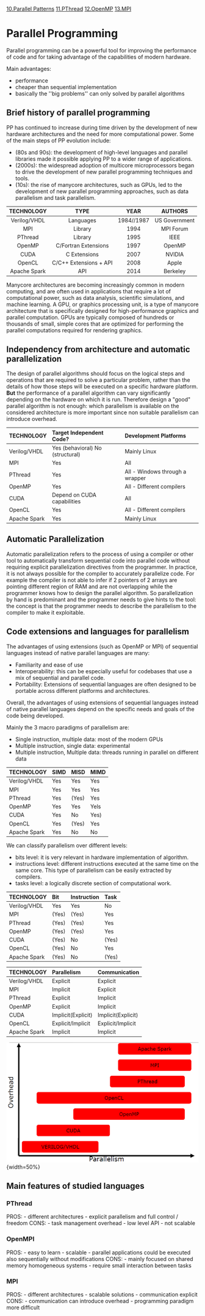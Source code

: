 [10.Parallel Patterns](10.Parallel%20Patterns.md) 
[11.PThread](11.PThread.md)
[12.OpenMP](12.OpenMP.md)
[13.MPI](13.MPI.md) 

# Parallel Programming

Parallel programming can be a powerful tool for improving the performance of code and for taking advantage of the capabilities of modern hardware. 

Main advantages:

- performance
- cheaper than sequential implementation 
- basically the ''big problems'' can only solved by parallel algorithms 

## Brief history of parallel programming 

PP has continued to increase during time driven by the development of new hardware architectures and the need for more computational power. Some of the main steps of PP evolution include:

- (80s and 90s): the development of high-level languages and parallel libraries made it possible applying PP to a wider range of applications.
- (2000s): the widespread adoption of multicore microprocessors began to drive the development of new parallel programming techniques and tools. 
- (10s): the rise of manycore architectures, such as GPUs, led to the development of new parallel programming approaches, such as data parallelism and task parallelism.

| TECHNOLOGY | TYPE | YEAR | AUTHORS |
| :---: | :---: | :---: | :---: |
| Verilog/VHDL | Languages | 1984//1987 | US Government |
| MPI | Library | 1994 | MPI Forum |
| PThread | Library | 1995 | IEEE |
| OpenMP | C/Fortran Extensions | 1997 | OpenMP |
| CUDA | C Extensions | 2007 | NVIDIA |
| OpenCL | C/C++ Extensions + API | 2008 | Apple |
| Apache Spark | API | 2014 | Berkeley |

Manycore architectures are becoming increasingly common in modern computing, and are often used in applications that require a lot of computational power, such as data analysis, scientific simulations, and machine learning. A GPU, or graphics processing unit, is a type of manycore architecture that is specifically designed for high-performance graphics and parallel computation. GPUs are typically composed of hundreds or thousands of small, simple cores that are optimized for performing the parallel computations required for rendering graphics.

## Independency from architecture and automatic parallelization 


The design of parallel algorithms should focus on the logical steps and operations that are required to solve a particular problem, rather than the details of how those steps will be executed on a specific hardware platform. **But** the performance of a parallel algorithm can vary significantly depending on the hardware on which it is run. Therefore design a "good" parallel algorithm is not enough: which parallelism is available on the considered architecture is more important since non suitable parallelism can introduce overhead. 

| TECHNOLOGY | Target Independent Code? | Development Platforms |
| :--- | :--- | :--- |
| Verilog/VHDL | Yes (behavioral) No (structural) | Mainly Linux |
| MPI | Yes | All |
| PThread | Yes | All - Windows through a wrapper |
| OpenMP | Yes | All - Different compilers |
| CUDA | Depend on CUDA capabilities | All |
| OpenCL | Yes | All - Different compilers |
| Apache Spark | Yes | Mainly Linux |


## Automatic Parallelization

Automatic parallelization refers to the process of using a compiler or other tool to automatically transform sequential code into parallel code without requiring explicit parallelization directives from the programmer. 
In practice, it is not always possible for the compiler to accurately parallelize code. For example the compiler is not able to infer if 2 pointers of 2 arrays are pointing different region of RAM and are not overlapping while the programmer knows how to design the parallel algorithm. 
So parallelization by hand is predominant and the programmer needs to give hints to the tool: the concept is that the programmer needs to describe the parallelism to the compiler to make it exploitable.  


## Code extensions and languages for parallelism


The advantages of using extensions (such as OpenMP or MPI) of sequential languages instead of native parallel languages are many: 

- Familiarity and ease of use
- Interoperability: this can be especially useful for codebases that use a mix of sequential and parallel code.
- Portability: Extensions of sequential languages are often designed to be portable across different platforms and architectures.
    
Overall, the advantages of using extensions of sequential languages instead of native parallel languages depend on the specific needs and goals of the code being developed. 

Mainly the 3 macro paradigms of parallelism are: 
 
- Single instruction, multiple data: most of the modern GPUs 
- Multiple instruction, single data: experimental
- Multiple instruction, Multiple data: threads running in parallel on different data

| TECHNOLOGY | SIMD | MISD | MIMD |
| :--- | :--- | :--- | :--- |
| Verilog/VHDL | Yes | Yes | Yes |
| MPI | Yes | Yes | Yes |
| PThread | Yes | (Yes) | Yes |
| OpenMP | Yes | Yes | Yels |
| CUDA | Yes | No | Yes) |
| OpenCL | Yes | (Yes) | Yes |
| Apache Spark | Yes | No | No |

We can classify parallelism over different levels:

- bits level: it is very relevant in hardware implementation of algorithm. 
- instructions level: different instructions executed at the same time on the same core. This type of parallelism can be easily extracted by compilers. 
- tasks level: a logically discrete section of computational work. 
 
| TECHNOLOGY | Bit | Instruction | Task |
| :--- | :--- | :--- | :--- |
| Verilog/VHDL | Yes | Yes | No |
| MPI | (Yes) | (Yes) | Yes |
| PThread | (Yes) | (Yes) | Yes |
| OpenMP | (Yes) | (Yes) | Yes |
| CUDA | (Yes) | No | (Yes) |
| OpenCL | (Yes) | No | Yes |
| Apache Spark | (Yes) | No | (Yes) |


| TECHNOLOGY | Parallelism | Communication |
| :--- | :--- | :--- |
| Verilog/VHDL | Explicit | Explicit |
| MPI | Implicit | Explicit |
| PThread | Explicit | Implicit |
| OpenMP | Explicit | Implicit |
| CUDA | Implicit(Explicit) | Implicit(Explicit) |
| OpenCL | Explicit/Implicit | Explicit/Implicit |
| Apache Spark | Implicit | Implicit |


![](images/30d410d194144696bf68ad11182337d2.png){width=50%}


## Main features of studied languages

### PThread 

PROS: 
	- different architectures
	- explicit parallelism and full control / freedom
CONS:
	- task management overhead 
	- low level API
	- not scalable 

### OpenMPI 

PROS: 
	- easy to learn
	- scalable 
	- parallel applications could be executed also sequentially without modifications
CONS:
	- mainly focused on shared memory homogeneous systems 
	- require small interaction between tasks 

### MPI 

PROS: 
	- different architectures
	- scalable solutions 
	- communication explicit 
CONS:
	- communication can introduce overhead 
	- programming paradigm more difficult 
